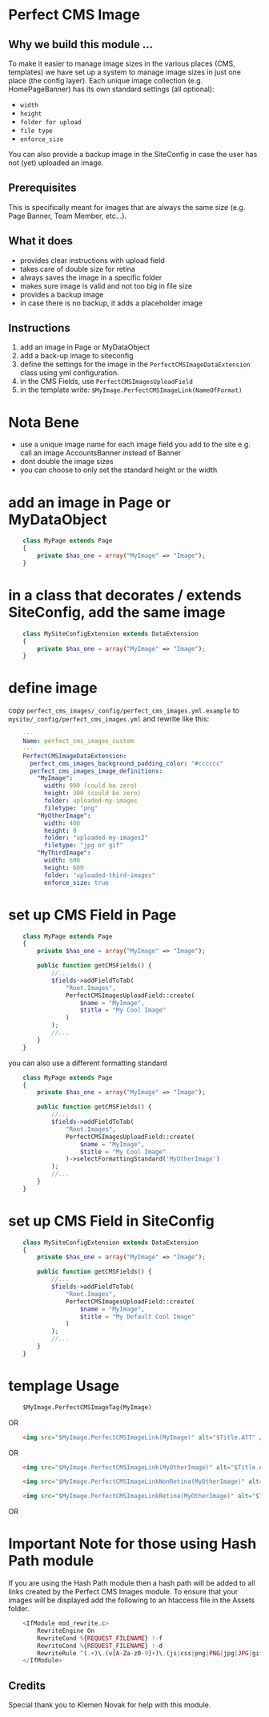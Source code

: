Perfect CMS Image
================

Why we build this module ...
------------
To make it easier to manage image sizes in the various places (CMS, templates) we have set up a system to manage image sizes in just one place (the config layer).  Each unique image collection (e.g. HomePageBanner) has its own standard settings (all optional):
 - `width`
 - `height`
 - `folder for upload`
 - `file type`
 - `enforce_size`

You can also provide a backup image in the SiteConfig in case the user has not (yet) uploaded an image.

Prerequisites
-------------
This is specifically meant for images that are always the same size (e.g. Page Banner, Team Member, etc...).

What it does
-------------
 * provides clear instructions with upload field
 * takes care of double size for retina
 * always saves the image in a specific folder
 * makes sure image is valid and not too big in file size
 * provides a backup image
 * in case there is no backup, it adds a placeholder image


Instructions
------------

  1. add an image in Page or MyDataObject
  2. add a back-up image to siteconfig
  3. define the settings for the image in the `PerfectCMSImageDataExtension` class using yml configuration.
  4. in the CMS Fields, use `PerfectCMSImagesUploadField`
  5. in the template write: `$MyImage.PerfectCMSImageLink(NameOfFormat)`

# Nota Bene

 * use a unique image name for each image field you add to the site
   e.g. call an image AccountsBanner instead of Banner
 * dont double the image sizes
 * you can choose to only set the standard height or the width

# add an image in Page or MyDataObject

```php
    class MyPage extends Page
    {
        private $has_one = array("MyImage" => "Image");
    }
```

# in a class that decorates / extends SiteConfig, add the same image

```php
    class MySiteConfigExtension extends DataExtension
    {
        private $has_one = array("MyImage" => "Image");
    }
```

# define image

copy `perfect_cms_images/_config/perfect_cms_images.yml.example`
to `mysite/_config/perfect_cms_images.yml`
and rewrite like this:

```yml
    ---
    Name: perfect_cms_images_custom
    ---
    PerfectCMSImageDataExtension:
      perfect_cms_images_background_padding_color: "#cccccc"
      perfect_cms_images_image_definitions:
        "MyImage":
          width: 900 (could be zero)
          height: 300 (could be zero)
          folder: uploaded-my-images
          filetype: "png"
        "MyOtherImage":
          width: 400
          height: 0
          folder: "uploaded-my-images2"
          filetype: "jpg or gif"
        "MyThirdImage":
          width: 600
          height: 600
          folder: "uploaded-third-images"
          enforce_size: true
```

# set up CMS Field in Page


```php
    class MyPage extends Page
    {
        private $has_one = array("MyImage" => "Image");

        public function getCMSFields() {
            //...
            $fields->addFieldToTab(
                "Root.Images",
                PerfectCMSImagesUploadField::create(
                    $name = "MyImage",
                    $title = "My Cool Image"
                )
            );
            //...
        }
    }
```

you can also use a different formatting standard


```php
    class MyPage extends Page
    {
        private $has_one = array("MyImage" => "Image");

        public function getCMSFields() {
            //...
            $fields->addFieldToTab(
                "Root.Images",
                PerfectCMSImagesUploadField::create(
                    $name = "MyImage",
                    $title = "My Cool Image"
                )->selectFormattingStandard('MyOtherImage')
            );
            //...
        }
    }
```

# set up CMS Field in SiteConfig


```php
    class MySiteConfigExtension extends DataExtension
    {
        private $has_one = array("MyImage" => "Image");

        public function getCMSFields() {
            //...
            $fields->addFieldToTab(
                "Root.Images",
                PerfectCMSImagesUploadField::create(
                    $name = "MyImage",
                    $title = "My Default Cool Image"
                )
            );
            //...
        }
    }
```


# templage Usage


```html
    $MyImage.PerfectCMSImageTag(MyImage)
```

OR

```html
    <img src="$MyImage.PerfectCMSImageLink(MyImage)" alt="$Title.ATT" />
```

OR

```html
    <img src="$MyImage.PerfectCMSImageLink(MyOtherImage)" alt="$Title.ATT" />
```

```html
    <img src="$MyImage.PerfectCMSImageLinkNonRetina(MyOtherImage)" alt="$Title.ATT" />
```

```html
    <img src="$MyImage.PerfectCMSImageLinkRetina(MyOtherImage)" alt="$Title.ATT" />
```

OR


# Important Note for those using Hash Path module

If you are using the Hash Path module then a hash path will be added to all links created by the Perfect CMS Images module.  To ensure that your images will be displayed add the following to an htaccess file in the Assets folder.

```php
    <IfModule mod_rewrite.c>
        RewriteEngine On
        RewriteCond %{REQUEST_FILENAME} !-f
        RewriteCond %{REQUEST_FILENAME} !-d
        RewriteRule ^(.+)\.(v[A-Za-z0-9]+)\.(js|css|png|PNG|jpg|JPG|gif|GIF)$ $1.$3 [L]
    </IfModule>
```

Credits
------------

Special thank you to Klemen Novak for help with this module.
